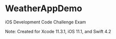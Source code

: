 # WeatherAppDemo
iOS Development Code Challenge Exam


Note: Created for Xcode 11.3.1, iOS 11.1, and Swift 4.2
